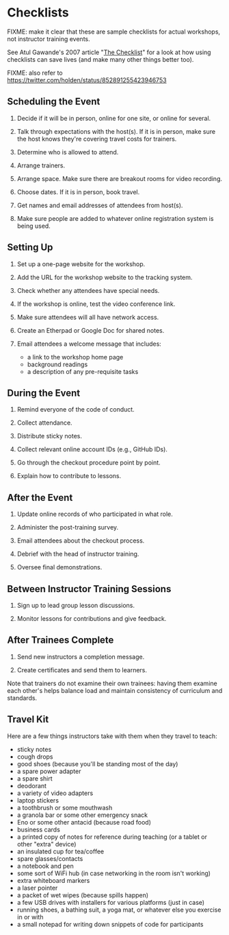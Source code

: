 # Checklists

FIXME: make it clear that these are sample checklists for actual
workshops, not instructor training events.

See Atul Gawande's 2007 article "[The Checklist][gawande-checklist]"
for a look at how using checklists can save lives (and make many other
things better too).

FIXME: also refer to https://twitter.com/holden/status/852891255423946753

## Scheduling the Event

1.  Decide if it will be in person, online for one site, or online for
    several.

1.  Talk through expectations with the host(s).  If it is in person,
    make sure the host knows they're covering travel costs for
    trainers.

1.  Determine who is allowed to attend.

1.  Arrange trainers.

1.  Arrange space.
    Make sure there are breakout rooms for video recording.

1.  Choose dates.
    If it is in person, book travel.

1.  Get names and email addresses of attendees from host(s).

1.  Make sure people are added to whatever online registration system is
    being used.

## Setting Up

1.  Set up a one-page website for the workshop.

1.  Add the URL for the workshop website to the tracking system.

1.  Check whether any attendees have special needs.

1.  If the workshop is online, test the video conference link.

1.  Make sure attendees will all have network access.

1.  Create an Etherpad or Google Doc for shared notes.

1.  Email attendees a welcome message that includes:
    *   a link to the workshop home page
    *   background readings
    *   a description of any pre-requisite tasks

## During the Event

1.  Remind everyone of the code of conduct.

1.  Collect attendance.

1.  Distribute sticky notes.

1.  Collect relevant online account IDs (e.g., GitHub IDs).

1.  Go through the checkout procedure point by point.

1.  Explain how to contribute to lessons.

## After the Event

1.  Update online records of who participated in what role.

1.  Administer the post-training survey.

1.  Email attendees about the checkout process.

1.  Debrief with the head of instructor training.

1.  Oversee final demonstrations.

## Between Instructor Training Sessions

1.  Sign up to lead group lesson discussions.

1.  Monitor lessons for contributions and give feedback.

## After Trainees Complete

1.  Send new instructors a completion message.

1.  Create certificates and send them to learners.

Note that trainers do not examine their own trainees:
having them examine each other's helps balance load
and maintain consistency of curriculum and standards.

## Travel Kit

Here are a few things instructors take with them when they travel to
teach:

*   sticky notes
*   cough drops
*   good shoes (because you'll be standing most of the day)
*   a spare power adapter
*   a spare shirt
*   deodorant
*   a variety of video adapters
*   laptop stickers
*   a toothbrush or some mouthwash
*   a granola bar or some other emergency snack
*   Eno or some other antacid (because road food)
*   business cards
*   a printed copy of notes for reference during teaching (or a tablet or other "extra" device)
*   an insulated cup for tea/coffee
*   spare glasses/contacts
*   a notebook and pen
*   some sort of WiFi hub (in case networking in the room isn't working)
*   extra whiteboard markers
*   a laser pointer
*   a packet of wet wipes (because spills happen)
*   a few USB drives with installers for various platforms (just in case)
*   running shoes, a bathing suit, a yoga mat, or whatever else you exercise in or with
*   a small notepad for writing down snippets of code for participants

[gawande-checklist]: http://www.newyorker.com/magazine/2007/12/10/the-checklist
